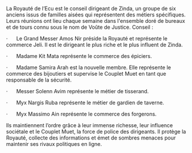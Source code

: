 La Royauté de l’Ecu est le conseil dirigeant de Zinda, un groupe de six anciens issus de familles aisées qui représentent des métiers spécifiques. Leurs réunions ont lieu chaque semaine dans l'ensemble doré de bureaux et de tours connu sous le nom de Voûte de Justice. Conseil :

·      Le Grand Messer Amos Nir préside la Royauté et représente le commerce Jeli. Il est le dirigeant le plus riche et le plus influent de Zinda.

·      Madame Kit Mata représente le commerce des épiciers.

·      Madame Samira Arah est la nouvelle membre. Elle représente le commerce des bijoutiers et supervise le Couplet Muet en tant que responsable de la sécurité.

·      Messer Solenn Avim représente le métier de tisserand.

·      Myx Nargis Ruba représente le métier de gardien de taverne.

·      Myx Massimo Ain représente le commerce des forgerons.

Ils maintiennent l’ordre grâce à leur immense richesse, leur influence sociétale et le Couplet Muet, la force de police des dirigeants. Il protège la Royauté, collecte des informations et émet de sombres menaces pour maintenir ses rivaux politiques en ligne.